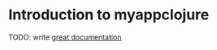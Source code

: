 # Introduction to myappclojure

TODO: write [great documentation](http://jacobian.org/writing/what-to-write/)
